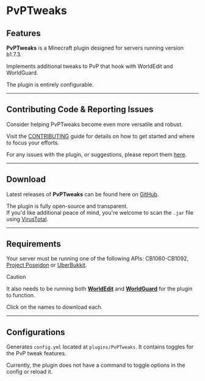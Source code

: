 # PvPTweaks

## Features
**PvPTweaks** is a Minecraft plugin designed for servers running version b1.7.3.

Implements additional tweaks to PvP that hook with WorldEdit and WorldGuard.

The plugin is entirely configurable.

---
## Contributing Code & Reporting Issues
Consider helping PvPTweaks become even more versatile and robust.

Visit the [CONTRIBUTING](https://github.com/AleksandarHaralanov/PvPTweaks/blob/master/.github/CONTRIBUTING.md) guide for details on how to get started and where to focus your efforts.

For any issues with the plugin, or suggestions, please report them [here](https://github.com/AleksandarHaralanov/PvPTweaks/issues).

---
## Download
Latest releases of **PvPTweaks** can be found here on [GitHub](https://github.com/AleksandarHaralanov/PvPTweaks/releases).<br/>

The plugin is fully open-source and transparent.<br/>
If you'd like additional peace of mind, you're welcome to scan the `.jar` file using [VirusTotal](https://www.virustotal.com/gui/home/upload).

---
## Requirements
Your server must be running one of the following APIs: CB1060-CB1092, [Project Poseidon](https://github.com/retromcorg/Project-Poseidon) or [UberBukkit](https://github.com/Moresteck/Project-Poseidon-Uberbukkit).
> [!CAUTION]
> It also needs to be running both [**WorldEdit**](https://github.com/AleksandarHaralanov/PvPTweaks/raw/refs/heads/master/libs/WorldEdit.jar) and [**WorldGuard**](https://github.com/AleksandarHaralanov/PvPTweaks/raw/refs/heads/master/libs/WorldGuard.jar) for the plugin to function.
> 
> Click on the names to download each.

---
## Configurations
Generates `config.yml` located at `plugins/PvPTweaks`. It contains toggles for the PvP tweak features.

Currently, the plugin does not have a command to toggle options in the config or reload it.